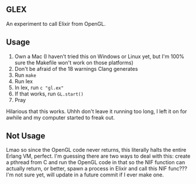 GLEX
---

An experiment to call Elixir from OpenGL.

Usage
---

1. Own a Mac (I haven't tried this on Windows or Linux yet, but I'm 100% sure the Makefile won't work on those platforms)
2. Don't be afraid of the 18 warnings Clang generates
3. Run `make`
4. Run Iex
5. In Iex, run `c "gl.ex"`
6. If that works, run `GL.start()`
7. Pray

Hilarious that this works. Uhhh don't leave it running too long, I left it on for awhile and my computer started to freak out.

Not Usage
---

Lmao so since the OpenGL code never returns, this literally halts the entire Erlang VM, perfect. I'm guessing there are two ways to deal with this: create a pthread from C and run the OpenGL code in that so the NIF function can actually return, or better, spawn a process in Elixir and call this NIF func??? I'm not sure yet, will update in a future commit if I ever make one.
